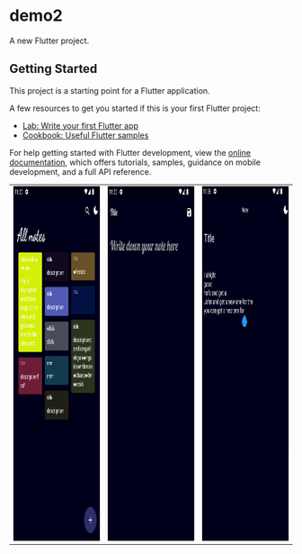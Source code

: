 # demo2

A new Flutter project.

## Getting Started

This project is a starting point for a Flutter application.

A few resources to get you started if this is your first Flutter project:

- [Lab: Write your first Flutter app](https://docs.flutter.dev/get-started/codelab)
- [Cookbook: Useful Flutter samples](https://docs.flutter.dev/cookbook)

For help getting started with Flutter development, view the
[online documentation](https://docs.flutter.dev/), which offers tutorials,
samples, guidance on mobile development, and a full API reference.

<table align = center>
  <tr>
    <td>
          <img src="preview/1.png" width="310" height="630" />  
  </td>
      <td>
            <img src="preview/2.png" width="310" height="630" />
  </td>

  <td>
            <img src="preview/3.png" width="310" height="630" />
  </td>
  </tr>
    </table>
